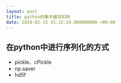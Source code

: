 ```yaml
---
layout: post
title: python的集中缓存机制
date: 2019-02-15 15:32:24.000000000 +09:00
---
```

## 在python中进行序列化的方式

- pickle、cPickle
- np.saver
- hd5f
